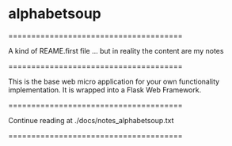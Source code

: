# alphabetsoup

======================================

A kind of REAME.first file
... but in reality the content are my notes

======================================

This is the base web micro application
for your own 
functionality implementation.
It is wrapped into a Flask Web Framework.

======================================


Continue reading at 
./docs/notes_alphabetsoup.txt


======================================

